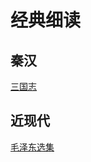 # 经典细读

## 秦汉

[三国志](https://www.poetries.cn/sanguo/)

## 近现代

[毛泽东选集](https://www.poetries.cn/毛选/)


